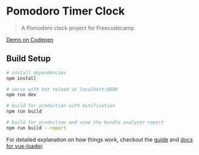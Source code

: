 # Pomodoro Timer Clock

> A Pomodoro clock project for Freecodecamp

[Demo on Codepen](https://codepen.io/shahidkh4n/full/jwJaJW/)

## Build Setup

``` bash
# install dependencies
npm install

# serve with hot reload at localhost:8080
npm run dev

# build for production with minification
npm run build

# build for production and view the bundle analyzer report
npm run build --report
```

For detailed explanation on how things work, checkout the [guide](http://vuejs-templates.github.io/webpack/) and [docs for vue-loader](http://vuejs.github.io/vue-loader).
